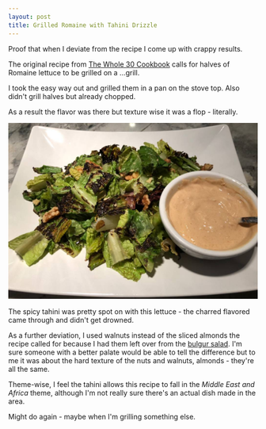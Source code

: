 ```yaml
---
layout: post
title: Grilled Romaine with Tahini Drizzle
---
```


Proof that when I deviate from the recipe I come up with crappy results.

The original recipe from
[The Whole 30 Cookbook](https://www.amazon.com/Whole30-Cookbook-Delicious-Totally-Compliant/dp/0544854411/)
calls for halves of Romaine lettuce to be grilled on a ...grill.

I took the easy way out and grilled them in a pan on the stove top.
Also didn't grill halves but already chopped.

As a result the flavor was there but texture wise it was a flop - literally.

![Grilled Romaine with Tahini Drizzle](/assets/2018-grilled_romaine.jpg)

The spicy tahini was pretty spot on with this lettuce -
the charred flavored came through and didn't get drowned.

As a further deviation, I used walnuts instead of the sliced
almonds the recipe called for because I had them left over
from the [bulgur salad](/triple_whammy.html). I'm sure someone
with a better palate would be able to tell the difference
but to me it was about the hard texture of the nuts
and walnuts, almonds - they're all the same.

Theme-wise, I feel the tahini allows this recipe to fall
in the *Middle East and Africa* theme, although I'm not really
sure there's an actual dish made in the area.

Might do again - maybe when I'm grilling something else.